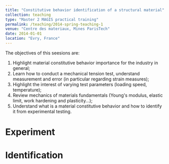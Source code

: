 ```yaml
---
title: "Constitutive behavior identification of a structural material"
collection: teaching
type: "Master 2 MAGIS practical training"
permalink: /teaching/2014-spring-teaching-1
venue: "Centre des materiaux, Mines ParisTech"
date: 2014-01-01
location: "Evry, France"
---
```

The objectives of this seesions are:
1. Highlight material constitutive behavior importance for the industry in general;
2. Learn how to conduct a mechanical tension test, understand measurement and error (in particular regarding strain measures);
3. Highlight the interest of varying test parameters (loading speed, temperature);
4. Review mechanics of materials fundamentals (Young's modulus, elastic limit, work hardening and plasticity...);
5. Understand what is a material constitutive behavior and how to identify it from experimental testing.

Experiment
======

Identification 
======
